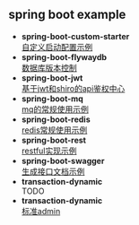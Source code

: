 ## spring boot example
- **spring-boot-custom-starter**  
[自定义启动配置示例](doc/spring-boot-custom-starter/README.md)
- **spring-boot-flywaydb**    
[数据库版本控制](doc/spring-boot-flywaydb/README.md)
- **spring-boot-jwt**    
[基于jwt和shiro的api鉴权中心]()
- **spring-boot-mq**    
[mq的常规使用示例](doc/spring-boot-mq/README.md)
- **spring-boot-redis**    
[redis常规使用示例]()
- **spring-boot-rest**    
[restful实现示例]()
- **spring-boot-swagger**  
[生成接口文档示例](doc/spring-boot-swagger/README.md)
- **transaction-dynamic**  
TODO
- **transaction-dynamic**  
[标准admin](doc/spring-boot-admin/README.md)






